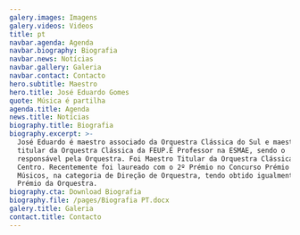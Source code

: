 ```yaml
---
galery.images: Imagens
galery.videos: Videos
title: pt
navbar.agenda: Agenda
navbar.biography: Biografia
navbar.news: Notícias
navbar.gallery: Galeria
navbar.contact: Contacto
hero.subtitle: Maestro
hero.title: José Eduardo Gomes
quote: Música é partilha
agenda.title: Agenda
news.title: Notícias
biography.title: Biografia
biography.excerpt: >-
  José Eduardo é maestro associado da Orquestra Clássica do Sul e maestro
  titular da Orquestra Clássica da FEUP.É Professor na ESMAE, sendo o
  responsável pela Orquestra. Foi Maestro Titular da Orquestra Clássica do
  Centro. Recentemente foi laureado com o 2º Prémio no Concurso Prémio Jovens
  Músicos, na categoria de Direção de Orquestra, tendo obtido igualmente o
  Prémio da Orquestra.
biography.cta: Download Biografia
biography.file: /pages/Biografia PT.docx
galery.title: Galeria
contact.title: Contacto
---
```





